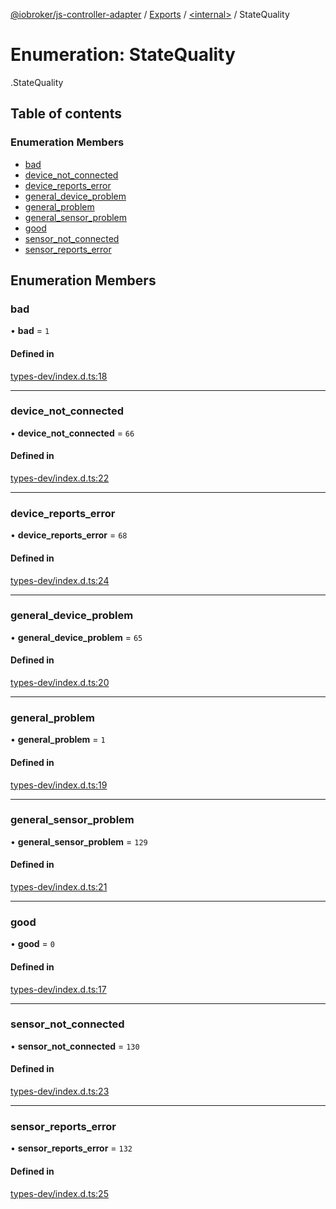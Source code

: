 [@iobroker/js-controller-adapter](../README.md) / [Exports](../modules.md) / [<internal\>](../modules/internal_.md) / StateQuality

# Enumeration: StateQuality

[<internal>](../modules/internal_.md).StateQuality

## Table of contents

### Enumeration Members

- [bad](internal_.StateQuality.md#bad)
- [device\_not\_connected](internal_.StateQuality.md#device_not_connected)
- [device\_reports\_error](internal_.StateQuality.md#device_reports_error)
- [general\_device\_problem](internal_.StateQuality.md#general_device_problem)
- [general\_problem](internal_.StateQuality.md#general_problem)
- [general\_sensor\_problem](internal_.StateQuality.md#general_sensor_problem)
- [good](internal_.StateQuality.md#good)
- [sensor\_not\_connected](internal_.StateQuality.md#sensor_not_connected)
- [sensor\_reports\_error](internal_.StateQuality.md#sensor_reports_error)

## Enumeration Members

### bad

• **bad** = ``1``

#### Defined in

[types-dev/index.d.ts:18](https://github.com/ioBroker/ioBroker.js-controller/blob/53af05e3/packages/types-dev/index.d.ts#L18)

___

### device\_not\_connected

• **device\_not\_connected** = ``66``

#### Defined in

[types-dev/index.d.ts:22](https://github.com/ioBroker/ioBroker.js-controller/blob/53af05e3/packages/types-dev/index.d.ts#L22)

___

### device\_reports\_error

• **device\_reports\_error** = ``68``

#### Defined in

[types-dev/index.d.ts:24](https://github.com/ioBroker/ioBroker.js-controller/blob/53af05e3/packages/types-dev/index.d.ts#L24)

___

### general\_device\_problem

• **general\_device\_problem** = ``65``

#### Defined in

[types-dev/index.d.ts:20](https://github.com/ioBroker/ioBroker.js-controller/blob/53af05e3/packages/types-dev/index.d.ts#L20)

___

### general\_problem

• **general\_problem** = ``1``

#### Defined in

[types-dev/index.d.ts:19](https://github.com/ioBroker/ioBroker.js-controller/blob/53af05e3/packages/types-dev/index.d.ts#L19)

___

### general\_sensor\_problem

• **general\_sensor\_problem** = ``129``

#### Defined in

[types-dev/index.d.ts:21](https://github.com/ioBroker/ioBroker.js-controller/blob/53af05e3/packages/types-dev/index.d.ts#L21)

___

### good

• **good** = ``0``

#### Defined in

[types-dev/index.d.ts:17](https://github.com/ioBroker/ioBroker.js-controller/blob/53af05e3/packages/types-dev/index.d.ts#L17)

___

### sensor\_not\_connected

• **sensor\_not\_connected** = ``130``

#### Defined in

[types-dev/index.d.ts:23](https://github.com/ioBroker/ioBroker.js-controller/blob/53af05e3/packages/types-dev/index.d.ts#L23)

___

### sensor\_reports\_error

• **sensor\_reports\_error** = ``132``

#### Defined in

[types-dev/index.d.ts:25](https://github.com/ioBroker/ioBroker.js-controller/blob/53af05e3/packages/types-dev/index.d.ts#L25)
